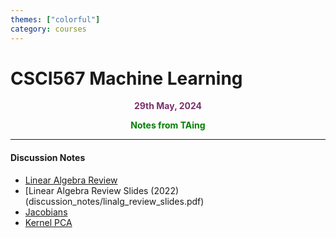 ```yaml
---
themes: ["colorful"]
category: courses
---
```


# CSCI567 Machine Learning
<p style="text-align:center; color:#7A306C"> <b>29th May, 2024</b> </p>

<p style='text-align:center;color:green'><b> 
Notes from TAing
</b></p>

---

#### Discussion Notes
- [Linear Algebra Review](discussion_notes/Linalg_Review.pdf)
- [Linear Algebra Review Slides (2022)(discussion_notes/linalg_review_slides.pdf)
- [Jacobians](discussion_notes/Linalg_Discussions_Jacobians.pdf)
- [Kernel PCA](Question_on_Kernel_PCA__Sp24_567_VATSAL.pdf)
  
